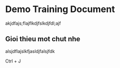 # Demo Training Document

akjdfajs;flajflkdjfslkdjfdl;ajf

## Gioi thieu mot chut nhe

alsjdflajslkfjasldjfalsjfdk

Ctrl + J
